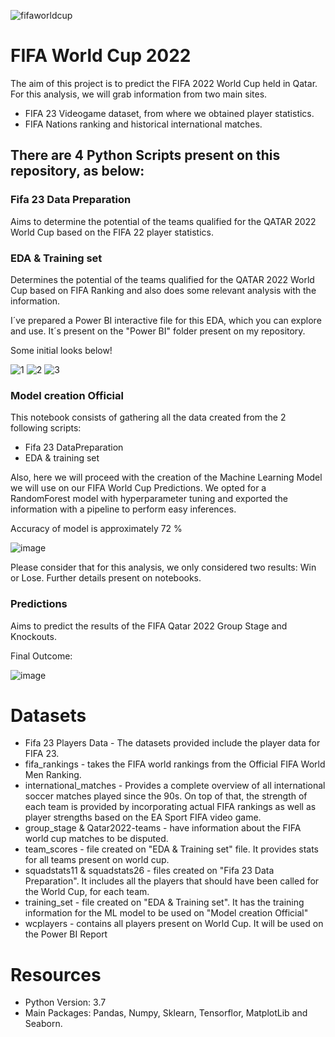 ![fifaworldcup](https://user-images.githubusercontent.com/111923298/206928761-378f136c-d3a8-47d8-a093-c9d761fa65a7.jpeg)


# FIFA World Cup 2022

The aim of this project is to predict the FIFA 2022 World Cup held in Qatar. For this analysis, we will grab information from two main sites.
- FIFA 23 Videogame dataset, from where we obtained player statistics.
- FIFA Nations ranking and historical international matches.

## There are 4 Python Scripts present on this repository, as below:

### Fifa 23 Data Preparation

Aims to determine the potential of the teams qualified for the QATAR 2022 World Cup based on the FIFA 22 player statistics.

### EDA & Training set

Determines the potential of the teams qualified for the QATAR 2022 World Cup based on FIFA Ranking and also does some relevant analysis with the information.

I´ve prepared a Power BI interactive file for this EDA, which you can explore and use. It´s present on the "Power BI" folder present on my repository.

Some initial looks below!

![1](https://user-images.githubusercontent.com/111923298/206953677-26fb759f-67aa-47f3-93a3-3e6ced95c237.JPG)
![2](https://user-images.githubusercontent.com/111923298/206953312-6080fbd7-62d2-49c5-aefd-7b003e2d07b9.JPG)
![3](https://user-images.githubusercontent.com/111923298/206953394-4b13846a-e254-456d-b4e8-e39bf677bab3.JPG)

### Model creation Official

This notebook consists of gathering all the data created from the 2 following scripts:

- Fifa 23 DataPreparation
- EDA & training set

Also, here we will proceed with the creation of the Machine Learning Model we will use on our FIFA World Cup Predictions. We opted for a RandomForest model with hyperparameter tuning and exported the information with a pipeline to perform easy inferences.

Accuracy of model is approximately 72 %

![image](https://user-images.githubusercontent.com/111923298/206928587-5338e762-e85b-4ff0-949d-2ea54367fc14.png)

Please consider that for this analysis, we only considered two results: Win or Lose. Further details present on notebooks.

### Predictions

Aims to predict the results of the FIFA Qatar 2022 Group Stage and Knockouts.

Final Outcome:

![image](https://user-images.githubusercontent.com/111923298/206928729-1bb72963-389c-4c67-8096-180d5b6d1558.png)


# Datasets

- Fifa 23 Players Data - The datasets provided include the player data for FIFA 23.
- fifa_rankings - takes the FIFA world rankings from the Official FIFA World Men Ranking. 
- international_matches - Provides a complete overview of all international soccer matches played since the 90s. On top of that, the strength of each team is provided by incorporating actual FIFA rankings as well as player strengths based on the EA Sport FIFA video game.
- group_stage & Qatar2022-teams - have information about the FIFA world cup matches to be disputed.
- team_scores - file created on "EDA & Training set" file. It provides stats for all teams present on world cup.
- squadstats11 & squadstats26 - files created on "Fifa 23 Data Preparation". It includes all the players that should have been called for the World Cup, for each team.
- training_set - file created on "EDA & Training set". It has the training information for the ML model to be used on "Model creation Official"
- wcplayers - contains all players present on World Cup. It will be used on the Power BI Report

# Resources

- Python Version: 3.7
- Main Packages: Pandas, Numpy, Sklearn, Tensorflor, MatplotLib and Seaborn.



